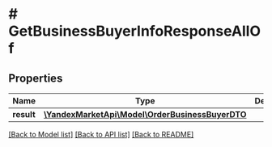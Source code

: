 # # GetBusinessBuyerInfoResponseAllOf

## Properties

Name | Type | Description | Notes
------------ | ------------- | ------------- | -------------
**result** | [**\YandexMarketApi\Model\OrderBusinessBuyerDTO**](OrderBusinessBuyerDTO.md) |  | [optional]

[[Back to Model list]](../../README.md#models) [[Back to API list]](../../README.md#endpoints) [[Back to README]](../../README.md)
